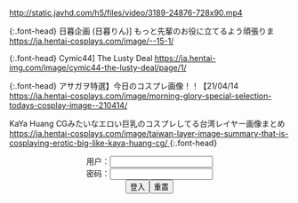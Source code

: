 http://static.javhd.com/h5/files/video/3189-24876-728x90.mp4

{:.font-head}
日暮企画 (日暮りん)] もっと先輩のお役に立てるよう頑張りま
[
https://ja.hentai-cosplays.com/image/--15-1/
](
https://ja.hentai-cosplays.com/image/--15-1/
)

{:.font-head}
Cymic44] The Lusty Deal
[
https://ja.hentai-img.com/image/cymic44-the-lusty-deal/page/1/
](
https://ja.hentai-img.com/image/cymic44-the-lusty-deal/page/1/
)

{:.font-head}
アサガヲ特選】今日のコスプレ画像！！【21/04/14
[
https://ja.hentai-cosplays.com/image/morning-glory-special-selection-todays-cosplay-image--210414/
](
https://ja.hentai-cosplays.com/image/morning-glory-special-selection-todays-cosplay-image--210414/
)

KaYa Huang CGみたいなエロい巨乳のコスプレしてる台湾レイヤー画像まとめ
[
https://ja.hentai-cosplays.com/image/taiwan-layer-image-summary-that-is-cosplaying-erotic-big-like-kaya-huang-cg/
](
https://ja.hentai-cosplays.com/image/taiwan-layer-image-summary-that-is-cosplaying-erotic-big-like-kaya-huang-cg/
)
{:.font-head}

<form name="f" action="">
<center>用户：<INPUT TYPE="text" NAME="" id="name"><br></center>
<center>密码：<INPUT TYPE="password" NAME="" id="pass"><br></center>
<center><INPUT TYPE="button" value="登入" onclick="check()"><INPUT TYPE="reset" value="重置"></center>
</form>

<div id="a" style="display: none">

<script>
document.addEventListener('DOMContentLoaded',function(){
new SmartPhoto(".js-smartphoto");
});

function check(){
var name=document.getElementById("name").value;
var pass=document.getElementById("pass").value;
var y = document.getElementById("a");
if(name=="" && pass=="y"){
y.style.display = "block";
}else{
y.style.display = "none";
}
}

var p = '';

document.write('<a href="'+p+'https://static8.porn-images-xxx.com/upload/20210415/911/932439/1.jpg" class="js-smartphoto" data-caption="1.jpg (1280×1920)" data-id="1.jpg (1280×1920)" data-group=""><img src="'+p+'https://static8.porn-images-xxx.com/upload/20210415/911/932439/p=700/1.jpg" width="64" alt="1.jpg (1280×1920)" title="1.jpg (1280×1920)" /></a>');

document.write('<a href="'+p+'https://static.porn-images-xxx.com/upload/20170221/159/161857/2.jpg" class="js-smartphoto" data-caption="2.jpg (900×1200)" data-id="2.jpg (900×1200)" data-group=""><img src="'+p+'https://static.porn-images-xxx.com/upload/20170221/159/161857/p=700/2.jpg" width="64" alt="2.jpg (900×1200)" title="2.jpg (900×1200)" /></a>');

</script>

</div>

<link rel="stylesheet" href="https://cdn.jsdelivr.net/gh/appleple/SmartPhoto/css/smartphoto.min.css">
<script src="https://cdn.jsdelivr.net/gh/appleple/SmartPhoto/js/smartphoto.min.js"></script>
